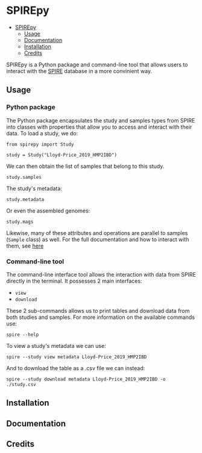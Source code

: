 # SPIREpy

<!--toc:start-->
- [SPIREpy](#spirepy)
  - [Usage](#usage)
  - [Documentation](#documentation)
  - [Installation](#installation)
  - [Credits](#credits)
<!--toc:end-->

SPIREpy is a Python package and command-line tool that allows users to interact
with the [SPIRE](https://spire.embl.de/) database in a more convinient way.

## Usage


### Python package

The Python package encapsulates the study and samples types from SPIRE into
classes with properties that allow you to access and interact with their data.
To load a study, we do:

```{python}
from spirepy import Study

study = Study("Lloyd-Price_2019_HMP2IBD")
```

We can then obtain the list of samples that belong to this study.

```{python}
study.samples  
```

The study's metadata:

```{python}
study.metadata
```

Or even the assembled genomes:

```{python}
study.mags  
```

Likewise, many of these attributes and operations are parallel to samples
(`Sample` class) as well. For the full documentation and how to interact with
them, see [here](#documentation)

### Command-line tool

The command-line interface tool allows the interaction with data from SPIRE directly in the terminal. It possesses 2 main interfaces:

- `view`
- `download`

These 2 sub-commands allows us to print tables and download data from both studies and samples. For more information on the available commands use:

```{bash}
spire --help
```

 To view a study's metadata we can use:

```{bash}
spire --study view metadata Lloyd-Price_2019_HMP2IBD
```

And to download the table as a .csv file we can instead:

```{bash}
spire --study download metadata Lloyd-Price_2019_HMP2IBD -o ./study.csv
``` 

## Installation

<!-- TODO: need to add to PyPI and conda first -->

## Documentation

<!-- TODO: need readthedocs -->

## Credits
